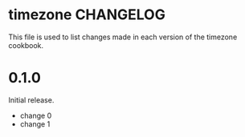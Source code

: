 # timezone CHANGELOG

This file is used to list changes made in each version of the timezone cookbook.

# 0.1.0

Initial release.

- change 0
- change 1

